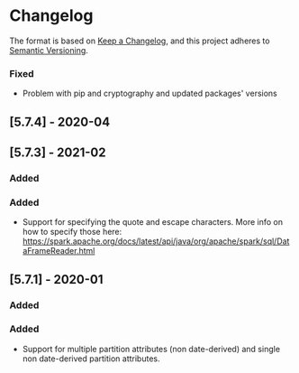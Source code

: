 # Changelog
The format is based on [Keep a Changelog](https://keepachangelog.com/en/1.0.0/),
and this project adheres to [Semantic Versioning](https://semver.org/spec/v2.0.0.html).

### Fixed
- Problem with pip and cryptography and updated packages' versions

## [5.7.4] - 2020-04
## [5.7.3] - 2021-02
### Added
### Added
- Support for specifying the quote and escape characters. More info on how to specify those here: https://spark.apache.org/docs/latest/api/java/org/apache/spark/sql/DataFrameReader.html

## [5.7.1] - 2020-01
### Added

### Added
- Support for multiple partition attributes (non date-derived) and single non date-derived partition attributes.